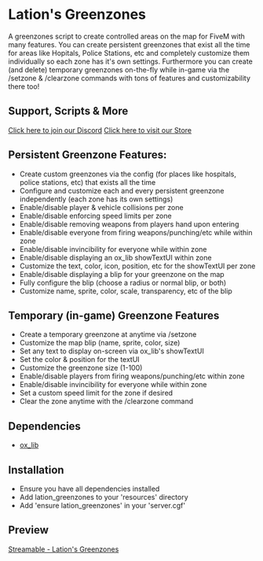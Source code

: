 # Lation's Greenzones
A greenzones script to create controlled areas on the map for FiveM with many features. You can create persistent greenzones that exist all the time for areas like Hopitals, Police Stations, etc and completely customize them individually so each zone has it's own settings. Furthermore you can create (and delete) temporary greenzones on-the-fly while in-game via the /setzone & /clearzone commands with tons of features and customizability there too!

## Support, Scripts & More
[Click here to join our Discord](https://discord.gg/9EbY4nM5uu)
[Click here to visit our Store](https://lationscripts.com/github)

## Persistent Greenzone Features:
- Create custom greenzones via the config (for places like hospitals, police stations, etc) that exists all the time
- Configure and customize each and every persistent greenzone independently (each zone has its own settings)
- Enable/disable player & vehicle collisions per zone
- Enable/disable enforcing speed limits per zone
- Enable/disable removing weapons from players hand upon entering
- Enable/disable everyone from firing weapons/punching/etc while within zone
- Enable/disable invincibility for everyone while within zone
- Enable/disable displaying an ox_lib showTextUI within zone
- Customize the text, color, icon, position, etc for the showTextUI per zone
- Enable/disable displaying a blip for your greenzone on the map
- Fully configure the blip (choose a radius or normal blip, or both)
- Customize name, sprite, color, scale, transparency, etc of the blip

## Temporary (in-game) Greenzone Features
- Create a temporary greenzone at anytime via /setzone
- Customize the map blip (name, sprite, color, size)
- Set any text to display on-screen via ox_lib's showTextUI
- Set the color & position for the textUI
- Customize the greenzone size (1-100)
- Enable/disable players from firing weapons/punching/etc within zone
- Enable/disable invincibility for everyone while within zone
- Set a custom speed limit for the zone if desired
- Clear the zone anytime with the /clearzone command

## Dependencies
- [ox_lib](https://github.com/overextended/ox_lib/releases)

## Installation
- Ensure you have all dependencies installed
- Add lation_greenzones to your 'resources' directory
- Add 'ensure lation_greenzones' in your 'server.cgf'

## Preview
[Streamable - Lation's Greenzones](https://streamable.com/nat0ce)
